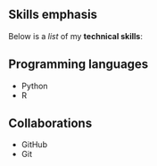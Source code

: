 ## Skills emphasis

Below is a *list* of my **technical skills**:

## Programming languages
- Python
- R

## Collaborations
- GitHub
- Git
